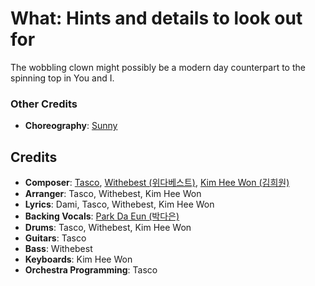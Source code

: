 # What: Hints and details to look out for

The wobbling clown might possibly be a modern day counterpart to the spinning top in You and I.

### Other Credits

* **Choreography**: [Sunny](https://www.instagram.com/switch_sunnyc/)

## Credits

* **Composer**: [Tasco](https://www.discogs.com/artist/6450656-Tasco-5), [Withebest (위다베스트)](https://www.discogs.com/artist/6878912-Withebest), [Kim Hee Won (김희원)](https://www.discogs.com/artist/6878908-%EA%B9%80%ED%9D%AC%EC%9B%90-2)
* **Arranger**: Tasco, Withebest, Kim Hee Won
* **Lyrics**: Dami, Tasco, Withebest, Kim Hee Won
* **Backing Vocals**: [Park Da Eun (박다은)](https://www.discogs.com/artist/6900740-%EB%B0%95%EB%8B%A4%EC%9D%80)
* **Drums**: Tasco, Withebest, Kim Hee Won
* **Guitars**: Tasco
* **Bass**: Withebest
* **Keyboards**: Kim Hee Won
* **Orchestra Programming**: Tasco
